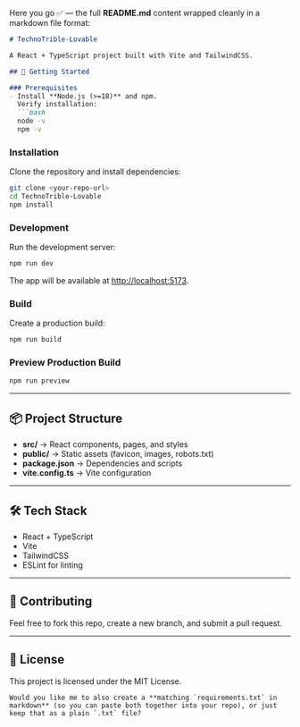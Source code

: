 Here you go ✅ — the full **README.md** content wrapped cleanly in a markdown file format:

````markdown
# TechnoTrible-Lovable

A React + TypeScript project built with Vite and TailwindCSS.

## 🚀 Getting Started

### Prerequisites
- Install **Node.js (>=18)** and npm.  
  Verify installation:
  ```bash
  node -v
  npm -v
````

### Installation

Clone the repository and install dependencies:

```bash
git clone <your-repo-url>
cd TechnoTrible-Lovable
npm install
```

### Development

Run the development server:

```bash
npm run dev
```

The app will be available at [http://localhost:5173](http://localhost:5173).

### Build

Create a production build:

```bash
npm run build
```

### Preview Production Build

```bash
npm run preview
```

---

## 📦 Project Structure

* **src/** → React components, pages, and styles
* **public/** → Static assets (favicon, images, robots.txt)
* **package.json** → Dependencies and scripts
* **vite.config.ts** → Vite configuration

---

## 🛠 Tech Stack

* React + TypeScript
* Vite
* TailwindCSS
* ESLint for linting

---

## 🤝 Contributing

Feel free to fork this repo, create a new branch, and submit a pull request.

---

## 📜 License

This project is licensed under the MIT License.

```
Would you like me to also create a **matching `requirements.txt` in markdown** (so you can paste both together into your repo), or just keep that as a plain `.txt` file?
```
